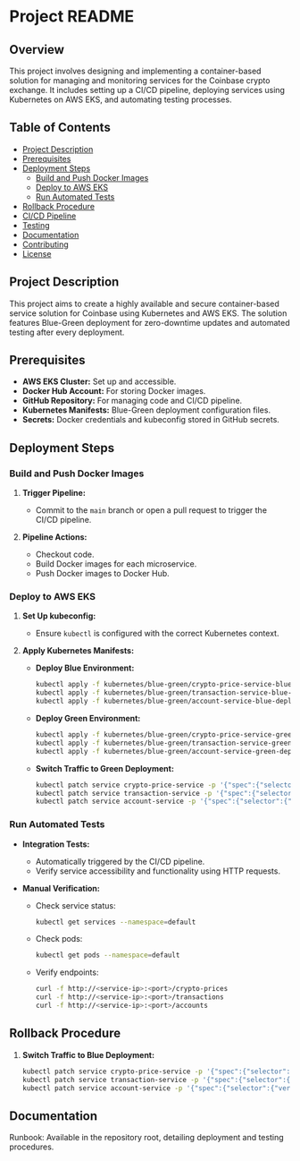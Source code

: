 # Project README

## Overview

This project involves designing and implementing a container-based solution for managing and monitoring services for the Coinbase crypto exchange. It includes setting up a CI/CD pipeline, deploying services using Kubernetes on AWS EKS, and automating testing processes.

## Table of Contents

- [Project Description](#project-description)
- [Prerequisites](#prerequisites)
- [Deployment Steps](#deployment-steps)
  - [Build and Push Docker Images](#build-and-push-docker-images)
  - [Deploy to AWS EKS](#deploy-to-aws-eks)
  - [Run Automated Tests](#run-automated-tests)
- [Rollback Procedure](#rollback-procedure)
- [CI/CD Pipeline](#cicd-pipeline)
- [Testing](#testing)
- [Documentation](#documentation)
- [Contributing](#contributing)
- [License](#license)

## Project Description

This project aims to create a highly available and secure container-based service solution for Coinbase using Kubernetes and AWS EKS. The solution features Blue-Green deployment for zero-downtime updates and automated testing after every deployment.

## Prerequisites

- **AWS EKS Cluster:** Set up and accessible.
- **Docker Hub Account:** For storing Docker images.
- **GitHub Repository:** For managing code and CI/CD pipeline.
- **Kubernetes Manifests:** Blue-Green deployment configuration files.
- **Secrets:** Docker credentials and kubeconfig stored in GitHub secrets.

## Deployment Steps

### Build and Push Docker Images

1. **Trigger Pipeline:**
   - Commit to the `main` branch or open a pull request to trigger the CI/CD pipeline.

2. **Pipeline Actions:**
   - Checkout code.
   - Build Docker images for each microservice.
   - Push Docker images to Docker Hub.

### Deploy to AWS EKS

1. **Set Up kubeconfig:**
   - Ensure `kubectl` is configured with the correct Kubernetes context.

2. **Apply Kubernetes Manifests:**
   - **Deploy Blue Environment:**
     ```bash
     kubectl apply -f kubernetes/blue-green/crypto-price-service-blue-deployment.yaml --namespace=default
     kubectl apply -f kubernetes/blue-green/transaction-service-blue-deployment.yaml --namespace=default
     kubectl apply -f kubernetes/blue-green/account-service-blue-deployment.yaml --namespace=default
     ```
   - **Deploy Green Environment:**
     ```bash
     kubectl apply -f kubernetes/blue-green/crypto-price-service-green-deployment.yaml --namespace=default
     kubectl apply -f kubernetes/blue-green/transaction-service-green-deployment.yaml --namespace=default
     kubectl apply -f kubernetes/blue-green/account-service-green-deployment.yaml --namespace=default
     ```
   - **Switch Traffic to Green Deployment:**
     ```bash
     kubectl patch service crypto-price-service -p '{"spec":{"selector":{"version":"green"}}}' --namespace=default
     kubectl patch service transaction-service -p '{"spec":{"selector":{"version":"green"}}}' --namespace=default
     kubectl patch service account-service -p '{"spec":{"selector":{"version":"green"}}}' --namespace=default
     ```

### Run Automated  Tests

- **Integration Tests:**
  - Automatically triggered by the CI/CD pipeline.
  - Verify service accessibility and functionality using HTTP requests.

- **Manual Verification:**
  - Check service status:
    ```bash
    kubectl get services --namespace=default
    ```
  - Check pods:
    ```bash
    kubectl get pods --namespace=default
    ```
  - Verify endpoints:
    ```bash
    curl -f http://<service-ip>:<port>/crypto-prices
    curl -f http://<service-ip>:<port>/transactions
    curl -f http://<service-ip>:<port>/accounts
    ```

## Rollback Procedure

1. **Switch Traffic to Blue Deployment:**
   ```bash
   kubectl patch service crypto-price-service -p '{"spec":{"selector":{"version":"blue"}}}' --namespace=default
   kubectl patch service transaction-service -p '{"spec":{"selector":{"version":"blue"}}}' --namespace=default
   kubectl patch service account-service -p '{"spec":{"selector":{"version":"blue"}}}' --namespace=default


## Documentation
  Runbook: Available in the repository root, detailing deployment and testing procedures.
